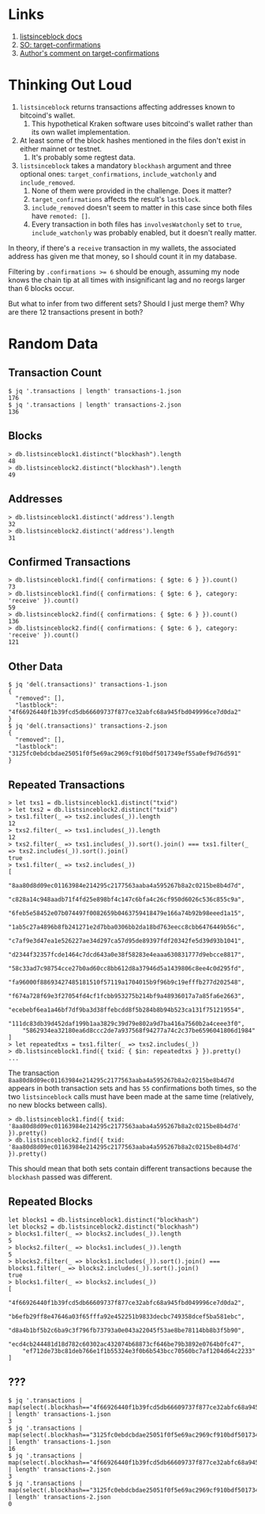 # Links

1. [listsinceblock docs](https://bitcoin.org/en/developer-reference#listsinceblock)
1. [SO: target-confirmations](https://bitcoin.stackexchange.com/questions/25103/listsinceblock-parameter-target-confirmations)
1. [Author's comment on target-confirmations](https://github.com/bitcoin/bitcoin/pull/199#issuecomment-1514952)

# Thinking Out Loud

1. `listsinceblock` returns transactions affecting addresses known to bitcoind's wallet.
    1. This hypothetical Kraken software uses bitcoind's wallet rather than its own wallet implementation.
1. At least some of the block hashes mentioned in the files don't exist in either mainnet or testnet. 
    1. It's probably some regtest data.
1. `listsinceblock` takes a mandatory `blockhash` argument and three optional ones: `target_confirmations`, `include_watchonly` and `include_removed`. 
    1. None of them were provided in the challenge. Does it matter? 
    1. `target_confirmations` affects the result's `lastblock`. 
    1. `include_removed` doesn't seem to matter in this case since both files have `remoted: []`.
    1. Every transaction in both files has `involvesWatchonly` set to `true`, `include_watchonly` was probably enabled, but it doesn't really matter.
 
In theory, if there's a `receive` transaction in my wallets, the associated address has given me that money, so I should count it in my database.

Filtering by `.confirmations >= 6` should be enough, assuming my node knows the chain tip at all times with insignificant lag and no reorgs larger than 6 blocks occur.  

But what to infer from two different sets? Should I just merge them? Why are there 12 transactions present in both?

# Random Data

## Transaction Count

```
$ jq '.transactions | length' transactions-1.json 
176
$ jq '.transactions | length' transactions-2.json 
136
```

## Blocks

```
> db.listsinceblock1.distinct("blockhash").length
48
> db.listsinceblock2.distinct("blockhash").length
49
```

## Addresses

```
> db.listsinceblock1.distinct('address').length
32
> db.listsinceblock2.distinct('address').length
31
```

## Confirmed Transactions

```
> db.listsinceblock1.find({ confirmations: { $gte: 6 } }).count()
73
> db.listsinceblock1.find({ confirmations: { $gte: 6 }, category: 'receive' }).count()
59
> db.listsinceblock2.find({ confirmations: { $gte: 6 } }).count()
136
> db.listsinceblock2.find({ confirmations: { $gte: 6 }, category: 'receive' }).count()
121
```

## Other Data

```
$ jq 'del(.transactions)' transactions-1.json 
{
  "removed": [],
  "lastblock": "4f66926440f1b39fcd5db66609737f877ce32abfc68a945fbd049996ce7d0da2"
}
$ jq 'del(.transactions)' transactions-2.json 
{
  "removed": [],
  "lastblock": "3125fc0ebdcbdae25051f0f5e69ac2969cf910bdf5017349ef55a0ef9d76d591"
}
```

## Repeated Transactions

```
> let txs1 = db.listsinceblock1.distinct("txid")
> let txs2 = db.listsinceblock2.distinct("txid")
> txs1.filter(_ => txs2.includes(_)).length
12
> txs2.filter(_ => txs1.includes(_)).length
12
> txs2.filter(_ => txs1.includes(_)).sort().join() === txs1.filter(_ => txs2.includes(_)).sort().join()
true
> txs1.filter(_ => txs2.includes(_))
[
	"8aa80d8d09ec01163984e214295c2177563aaba4a595267b8a2c0215be8b4d7d",
	"c828a14c948aadb71f4fd25e898bf4c147c6bfa4c26cf950d6026c536c855c9a",
	"6feb5e58452e07b074497f0082659b0463759418479e166a74b92b98eeed1a15",
	"1ab5c27a4896b8fb241271e2d7bba0306bb2da18bd763eecc8cbb6476449b56c",
	"c7af9e3d47ea1e526227ae34d297ca57d95de89397fdf20342fe5d39d93b1041",
	"d2344f32357fcde1464c7dcd643a0e38f58283e4eaaa630831777d9ebcce8817",
	"58c33ad7c98754cce27b0ad60cc8bb612d8a37946d5a1439806c8ee4c0d295fd",
	"fa96000f88693427485181510f57119a1704015b9f96b9c19efffb277d202548",
	"f674a728f69e3f27054fd4cf1fcbb953275b214bf9a48936017a7a85fa6e2663",
	"ecebebf6ea1a46bf7df9ba3d38ffebcdd8f5b284b8b94b523ca131f751219554",
	"111dc83db39d452daf199b1aa3829c39d79e802a9d7ba416a7560b2a4ceee3f0",
	"5862934ea32180ea6d8ccc2de7a937568f94277a74c2c37be6596041806d1984"
]
> let repeatedtxs = txs1.filter(_ => txs2.includes(_))
> db.listsinceblock1.find({ txid: { $in: repeatedtxs } }).pretty()
...
```

The transaction `8aa80d8d09ec01163984e214295c2177563aaba4a595267b8a2c0215be8b4d7d` appears in both transaction sets and has `55` confirmations both times, so the two `listsinceblock` calls must have been made at the same time (relatively, no new blocks between calls).

```
> db.listsinceblock1.find({ txid: '8aa80d8d09ec01163984e214295c2177563aaba4a595267b8a2c0215be8b4d7d' }).pretty()
> db.listsinceblock2.find({ txid: '8aa80d8d09ec01163984e214295c2177563aaba4a595267b8a2c0215be8b4d7d' }).pretty()
```

This should mean that both sets contain different transactions because the `blockhash` passed was different.

## Repeated Blocks

```
let blocks1 = db.listsinceblock1.distinct("blockhash")
let blocks2 = db.listsinceblock2.distinct("blockhash")
> blocks1.filter(_ => blocks2.includes(_)).length
5
> blocks2.filter(_ => blocks1.includes(_)).length
5
> blocks2.filter(_ => blocks1.includes(_)).sort().join() === blocks1.filter(_ => blocks2.includes(_)).sort().join()
true
> blocks1.filter(_ => blocks2.includes(_))
[
	"4f66926440f1b39fcd5db66609737f877ce32abfc68a945fbd049996ce7d0da2",
	"b6efb29ff8e47646a03f65fffa92e452251b9833decbc749358dcef5ba581ebc",
	"d8a4b1bf5b2c6ba9c3f796fb73793a0e043a22045f53ae8be78114bb8b3f5b90",
	"ecd4cb244481d18d782c60302ac432074b68873cf646be79b3892e0764b0fc47",
	"ef712de73bc81deb766e1f1b55324e3f0b6b543bcc70560bc7af1204d64c2233"
]
```

## ???

```
$ jq '.transactions | map(select(.blockhash=="4f66926440f1b39fcd5db66609737f877ce32abfc68a945fbd049996ce7d0da2")) | length' transactions-1.json 
3
$ jq '.transactions | map(select(.blockhash=="3125fc0ebdcbdae25051f0f5e69ac2969cf910bdf5017349ef55a0ef9d76d591")) | length' transactions-1.json 
16
$ jq '.transactions | map(select(.blockhash=="4f66926440f1b39fcd5db66609737f877ce32abfc68a945fbd049996ce7d0da2")) | length' transactions-2.json 
3
$ jq '.transactions | map(select(.blockhash=="3125fc0ebdcbdae25051f0f5e69ac2969cf910bdf5017349ef55a0ef9d76d591")) | length' transactions-2.json 
0
```
